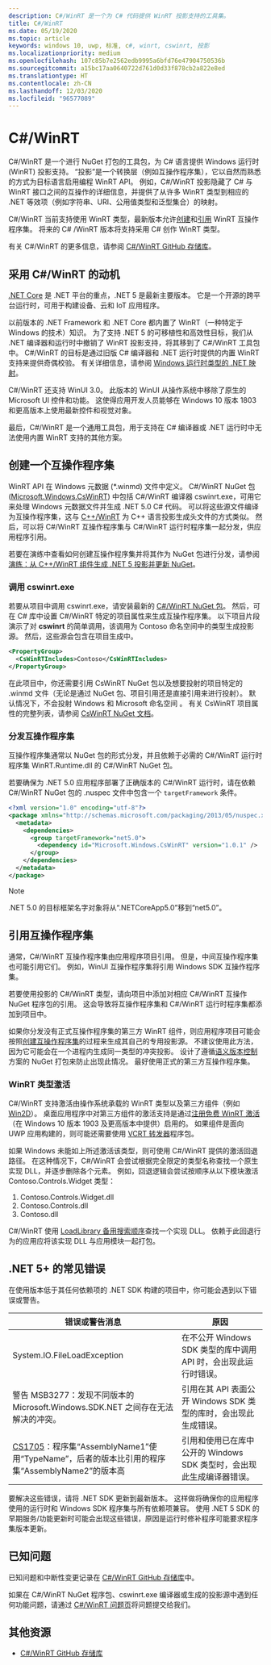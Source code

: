 ```yaml
---
description: C#/WinRT 是一个为 C# 代码提供 WinRT 投影支持的工具集。
title: C#/WinRT
ms.date: 05/19/2020
ms.topic: article
keywords: windows 10, uwp, 标准, c#, winrt, cswinrt, 投影
ms.localizationpriority: medium
ms.openlocfilehash: 107c85b7e2562edb9995a6bfd76e47904750536b
ms.sourcegitcommit: a15bc17aa0640722d761d0d33f878cb2a822e8ed
ms.translationtype: HT
ms.contentlocale: zh-CN
ms.lasthandoff: 12/03/2020
ms.locfileid: "96577089"
---
```

# <a name="cwinrt"></a>C#/WinRT

C#/WinRT 是一个进行 NuGet 打包的工具包，为 C# 语言提供 Windows 运行时 (WinRT) 投影支持。 “投影”是一个转换层（例如互操作程序集），它以自然而熟悉的方式为目标语言启用编程 WinRT API。 例如，C#/WinRT 投影隐藏了 C# 与 WinRT 接口之间的互操作的详细信息，并提供了从许多 WinRT 类型到相应的 .NET 等效项（例如字符串、URI、公用值类型和泛型集合）的映射。

C#/WinRT 当前支持使用 WinRT 类型，最新版本允许[创建](#create-an-interop-assembly)和[引用](#reference-an-interop-assembly) WinRT 互操作程序集。 将来的 C# /WinRT 版本将支持采用 C# 创作 WinRT 类型。

有关 C#/WinRT 的更多信息，请参阅 [C#/WinRT GitHub 存储库](https://aka.ms/cswinrt/repo)。

## <a name="motivation-for-cwinrt"></a>采用 C#/WinRT 的动机

[.NET Core](/dotnet/core/) 是 .NET 平台的重点，.NET 5 是最新主要版本。 它是一个开源的跨平台运行时，可用于构建设备、云和 IoT 应用程序。

以前版本的 .NET Framework 和 .NET Core 都内置了 WinRT（一种特定于 Windows 的技术）知识。 为了支持 .NET 5 的可移植性和高效性目标，我们从 .NET 编译器和运行时中撤销了 WinRT 投影支持，将其移到了 C#/WinRT 工具包中。 C#/WinRT 的目标是通过旧版 C# 编译器和 .NET 运行时提供的内置 WinRT 支持来提供奇偶校验。 有关详细信息，请参阅 [Windows 运行时类型的 .NET 映射](../winrt-components/net-framework-mappings-of-windows-runtime-types.md)。

C#/WinRT 还支持 WinUI 3.0。 此版本的 WinUI 从操作系统中移除了原生的 Microsoft UI 控件和功能。 这使得应用开发人员能够在 Windows 10 版本 1803 和更高版本上使用最新控件和视觉对象。

最后，C#/WinRT 是一个通用工具包，用于支持在 C# 编译器或 .NET 运行时中无法使用内置 WinRT 支持的其他方案。

## <a name="create-an-interop-assembly"></a>创建一个互操作程序集

WinRT API 在 Windows 元数据 (*.winmd) 文件中定义。 C#/WinRT NuGet 包 ([Microsoft.Windows.CsWinRT](https://www.nuget.org/packages/Microsoft.Windows.CsWinRT/)) 中包括 C#/WinRT 编译器 cswinrt.exe，可用它来处理 Windows 元数据文件并生成 .NET 5.0 C# 代码。 可以将这些源文件编译为互操作程序集，这与 [C++/WinRT](../cpp-and-winrt-apis/index.md) 为 C++ 语言投影生成头文件的方式类似。 然后，可以将 C#/WinRT 互操作程序集与 C#/WinRT 运行时程序集一起分发，供应用程序引用。

若要在演练中查看如何创建互操作程序集并将其作为 NuGet 包进行分发，请参阅[演练：从 C++/WinRT 组件生成 .NET 5 投影并更新 NuGet](net-projection-from-cppwinrt-component.md)。

### <a name="invoke-cswinrtexe"></a>调用 cswinrt.exe

若要从项目中调用 cswinrt.exe，请安装最新的 [C#/WinRT NuGet 包](https://www.nuget.org/packages/Microsoft.Windows.CsWinRT/)。 然后，可在 C# 库中设置 C#/WinRT 特定的项目属性来生成互操作程序集。 以下项目片段演示了对 **cswinrt** 的简单调用，该调用为 Contoso 命名空间中的类型生成投影源。 然后，这些源会包含在项目生成中。

```xml
<PropertyGroup>
  <CsWinRTIncludes>Contoso</CsWinRTIncludes>
</PropertyGroup>
```

在此项目中，你还需要引用 CsWinRT NuGet 包以及想要投射的项目特定的 .winmd 文件（无论是通过 NuGet 包、项目引用还是直接引用来进行投射）。 默认情况下，不会投射 Windows 和 Microsoft 命名空间 。 有关 CsWinRT 项目属性的完整列表，请参阅 [CsWinRT NuGet 文档](https://github.com/microsoft/CsWinRT/blob/master/nuget/readme.md)。

### <a name="distribute-the-interop-assembly"></a>分发互操作程序集

互操作程序集通常以 NuGet 包的形式分发，并且依赖于必需的 C#/WinRT 运行时程序集 WinRT.Runtime.dll 的 C#/WinRT NuGet 包。

若要确保为 .NET 5.0 应用程序部署了正确版本的 C#/WinRT 运行时，请在依赖 C#/WinRT NuGet 包的 .nuspec 文件中包含一个 `targetFramework` 条件。

```xml
<?xml version="1.0" encoding="utf-8"?>
<package xmlns="http://schemas.microsoft.com/packaging/2013/05/nuspec.xsd">
  <metadata>
    <dependencies>
      <group targetFramework="net5.0">
        <dependency id="Microsoft.Windows.CsWinRT" version="1.0.1" />
      </group>
    </dependencies>
  </metadata>
</package>
```

> [!NOTE]
> .NET 5.0 的目标框架名字对象将从“.NETCoreApp5.0”移到“net5.0”。

## <a name="reference-an-interop-assembly"></a>引用互操作程序集

通常，C#/WinRT 互操作程序集由应用程序项目引用。 但是，中间互操作程序集也可能引用它们。 例如，WinUI 互操作程序集将引用 Windows SDK 互操作程序集。

若要使用投影的 C#/WinRT 类型，请向项目中添加对相应 C#/WinRT 互操作 NuGet 程序包的引用。 这会导致将互操作程序集和 C#/WinRT 运行时程序集都添加到项目中。

如果你分发没有正式互操作程序集的第三方 WinRT 组件，则应用程序项目可能会按照[创建互操作程序集](#create-an-interop-assembly)的过程来生成其自己的专用投影源。 不建议使用此方法，因为它可能会在一个进程内生成同一类型的冲突投影。 设计了遵循[语义版本控制](https://semver.org)方案的 NuGet 打包来防止出现此情况。 最好使用正式的第三方互操作程序集。

### <a name="winrt-type-activation"></a>WinRT 类型激活

C#/WinRT 支持激活由操作系统承载的 WinRT 类型以及第三方组件（例如 [Win2D](https://www.nuget.org/packages/Win2D.uwp/)）。 桌面应用程序中对第三方组件的激活支持是通过[注册免费 WinRT 激活](https://blogs.windows.com/windowsdeveloper/2019/04/30/enhancing-non-packaged-desktop-apps-using-windows-runtime-components/)（在 Windows 10 版本 1903 及更高版本中提供）启用的。 如果组件是面向 UWP 应用构建的，则可能还需要使用 [VCRT 转发器](https://www.nuget.org/packages/Microsoft.VCRTForwarders.140/)程序包。

如果 Windows 未能如上所述激活该类型，则可使用 C#/WinRT 提供的激活回退路径。 在这种情况下，C#/WinRT 会尝试根据完全限定的类型名称查找一个原生实现 DLL，并逐步删除各个元素。 例如，回退逻辑会尝试按顺序从以下模块激活 Contoso.Controls.Widget 类型：

1. Contoso.Controls.Widget.dll
2. Contoso.Controls.dll
3. Contoso.dll

C#/WinRT 使用 [LoadLibrary 备用搜索顺序](/windows/win32/dlls/dynamic-link-library-search-order#alternate-search-order-for-desktop-applications)查找一个实现 DLL。 依赖于此回退行为的应用应将该实现 DLL 与应用模块一起打包。

## <a name="common-errors-with-net-5"></a>.NET 5+ 的常见错误

在使用版本低于其任何依赖项的 .NET SDK 构建的项目中，你可能会遇到以下错误或警告。

| 错误或警告消息 | 原因 |
|--------------------------|--------|
| System.IO.FileLoadException | 在不公开 Windows SDK 类型的库中调用 API 时，会出现此运行时错误。 |
| 警告 MSB3277：发现不同版本的 Microsoft.Windows.SDK.NET 之间存在无法解决的冲突。 | 引用在其 API 表面公开 Windows SDK 类型的库时，会出现此生成错误。 |
| [CS1705](/dotnet/csharp/language-reference/compiler-messages/cs1705)：程序集“AssemblyName1”使用“TypeName”，后者的版本比引用的程序集“AssemblyName2”的版本高 | 引用和使用已在库中公开的 Windows SDK 类型时，会出现此生成编译器错误。 |

要解决这些错误，请将 .NET SDK 更新到最新版本。 这样做将确保你的应用程序使用的运行时和 Windows SDK 程序集与所有依赖项兼容。 使用 .NET 5 SDK 的早期服务/功能更新时可能会出现这些错误，原因是运行时修补程序可能要求程序集版本更新。

## <a name="known-issues"></a>已知问题

已知问题和中断性变更记录在 [C#/WinRT GitHub 存储库](https://aka.ms/cswinrt/repo)中。

如果在 C#/WinRT NuGet 程序包、cswinrt.exe 编译器或生成的投影源中遇到任何功能问题，请通过 [C#/WinRT 问题页](https://github.com/microsoft/CsWinRT/issues)将问题提交给我们。

## <a name="additional-resources"></a>其他资源

* [C#/WinRT GitHub 存储库](https://aka.ms/cswinrt/repo)
